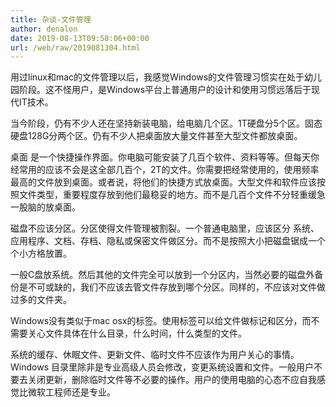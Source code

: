 ```yaml
---
title: 杂谈-文件管理
author: denalon
date: 2019-08-13T09:58:06+00:00
url: /web/raw/2019081304.html
---
```



用过linux和mac的文件管理以后，我感觉Windows的文件管理习惯实在处于幼儿园阶段。这不怪用户，是Windows平台上普通用户的设计和使用习惯远落后于现代IT技术。

当今阶段，仍有不少人还在坚持新装电脑，给电脑几个区。1T硬盘分5个区。固态硬盘128G分两个区。仍有不少人把桌面放大量文件甚至大型文件都放桌面。

桌面 是一个快捷操作界面。你电脑可能安装了几百个软件、资料等等。但每天你经常用的应该不会是这全部几百个，2T的文件。你需要把经常使用的，使用频率最高的文件放到桌面。或者说，将他们的快捷方式放桌面。大型文件和软件应该按照文件类型，重要程度存放到他们最稳妥的地方。而不是几百个文件不分轻重缓急一股脑的放桌面。


磁盘不应该分区。分区使得文件管理被割裂。一个普通电脑里，应该区分 系统、应用程序、文档、存档、隐私或保密文件做区分。而不是按照大小把磁盘锯成一个个小方格放置。

一般C盘放系统。然后其他的文件完全可以放到一个分区内，当然必要的磁盘外备份是不可或缺的，我们不应该去管文件存放到哪个分区。同样的，不应该对文件做过多的文件夹。

Windows没有类似于mac osx的标签。使用标签可以给文件做标记和区分，而不需要关心文件具体在什么目录，什么时间，什么类型的文件。

系统的缓存、休眠文件、更新文件、临时文件不应该作为用户关心的事情。Windows 目录里除非是专业高级人员会修改，变更系统设置和文件。一般用户不要去关闭更新，删除临时文件等不必要的操作。用户的使用电脑的心态不应自我感觉比微软工程师还是专业。